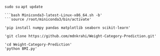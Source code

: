 ```sudo su```
```apt update```

```curl -O https://repo.anaconda.com/miniconda/Miniconda3-latest-Linux-x86_64.sh'
```bash Miniconda3-latest-Linux-x86_64.sh -b'
```source /root/miniconda3/bin/activate'

'pip install numpy pandas matplotlib seaborn scikit-learn'

'git clone https://github.com/mdnkrahi/Weight-Category-Prediction.git'

'cd Weight-Category-Prediction'
'python BMI.py'
